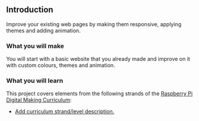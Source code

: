 ## Introduction

Improve your existing web pages by making them responsive, applying themes and adding animation.

### What you will make

You will start with a basic website that you already made and improve on it with custom colours, themes and animation.


### What you will learn

This project covers elements from the following strands of the [Raspberry Pi Digital Making Curriculum](http://rpf.io/curriculum):

+ [Add curriculum strand/level description.](https://www.raspberrypi.org/curriculum/strand/level)
